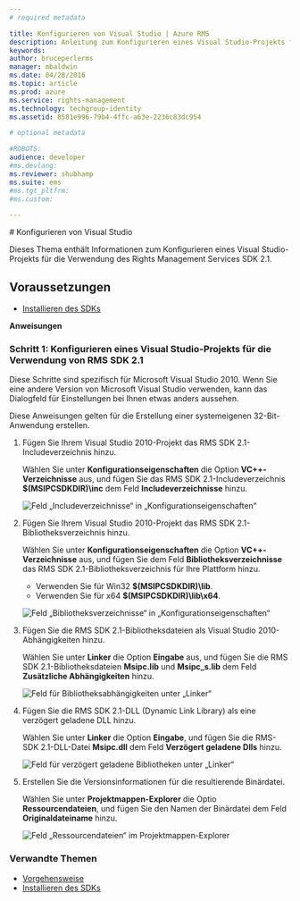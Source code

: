 ```yaml
---
# required metadata

title: Konfigurieren von Visual Studio | Azure RMS
description: Anleitung zum Konfigurieren eines Visual Studio-Projekts für die Verwendung des RMS SDK 2.1.
keywords:
author: bruceperlerms
manager: mbaldwin
ms.date: 04/28/2016
ms.topic: article
ms.prod: azure
ms.service: rights-management
ms.technology: techgroup-identity
ms.assetid: 8581e996-79b4-4ffc-a63e-2236c83dc954

# optional metadata

#ROBOTS:
audience: developer
#ms.devlang:
ms.reviewer: shubhamp
ms.suite: ems
#ms.tgt_pltfrm:
#ms.custom:

---
```


﻿# Konfigurieren von Visual Studio

Dieses Thema enthält Informationen zum Konfigurieren eines Visual Studio-Projekts für die Verwendung des Rights Management Services SDK 2.1.

## Voraussetzungen

-   [Installieren des SDKs](create-your-first-rights-aware-application.md)

**Anweisungen**

### Schritt 1: Konfigurieren eines Visual Studio-Projekts für die Verwendung von RMS SDK 2.1

Diese Schritte sind spezifisch für Microsoft Visual Studio 2010. Wenn Sie eine andere Version von Microsoft Visual Studio verwenden, kann das Dialogfeld für Einstellungen bei Ihnen etwas anders aussehen.

Diese Anweisungen gelten für die Erstellung einer systemeigenen 32-Bit-Anwendung erstellen.

1.  Fügen Sie Ihrem Visual Studio 2010-Projekt das RMS SDK 2.1-Includeverzeichnis hinzu.

    Wählen Sie unter **Konfigurationseigenschaften** die Option **VC++-Verzeichnisse** aus, und fügen Sie das RMS SDK 2.1-Includeverzeichnis **$(MSIPCSDKDIR)\\inc** dem Feld **Includeverzeichnisse** hinzu.

    ![Feld „Includeverzeichnisse“ in „Konfigurationseigenschaften“](../media/include_directories.png)

2.  Fügen Sie Ihrem Visual Studio 2010-Projekt das RMS SDK 2.1-Bibliotheksverzeichnis hinzu.

    Wählen Sie unter **Konfigurationseigenschaften** die Option **VC++-Verzeichnisse** aus, und fügen Sie dem Feld **Bibliotheksverzeichnisse** das RMS SDK 2.1-Bibliotheksverzeichnis für Ihre Plattform hinzu.

    -   Verwenden Sie für Win32 **$(MSIPCSDKDIR)\\lib**.
    -   Verwenden Sie für x64 **$(MSIPCSDKDIR)\\lib\\x64**.

    ![Feld „Bibliotheksverzeichnisse“ in „Konfigurationseigenschaften“](../media/library_directories.png)

3.  Fügen Sie die RMS SDK 2.1-Bibliotheksdateien als Visual Studio 2010-Abhängigkeiten hinzu.

    Wählen Sie unter **Linker** die Option **Eingabe** aus, und fügen Sie die RMS SDK 2.1-Bibliotheksdateien **Msipc.lib** und **Msipc\_s.lib** dem Feld **Zusätzliche Abhängigkeiten** hinzu.

    ![Feld für Bibliotheksabhängigkeiten unter „Linker“](../media/additional_dependencies.png)

4.  Fügen Sie die RMS SDK 2.1-DLL (Dynamic Link Library) als eine verzögert geladene DLL hinzu.

    Wählen Sie unter **Linker** die Option **Eingabe**, und fügen Sie die RMS-SDK 2.1-DLL-Datei **Msipc.dll** dem Feld **Verzögert geladene Dlls** hinzu.

    ![Feld für verzögert geladene Bibliotheken unter „Linker“](../media/delay_loaded.png)

5.  Erstellen Sie die Versionsinformationen für die resultierende Binärdatei.

    Wählen Sie unter **Projektmappen-Explorer** die Optio **Ressourcendateien**, und fügen Sie den Namen der Binärdatei dem Feld **Originaldateiname** hinzu.

    ![Feld „Ressourcendateien“ im Projektmappen-Explorer](../media/original_file_name.png)

### Verwandte Themen

* [Vorgehensweise](how-to-use-msipc.md)
* [Installieren des SDKs](create-your-first-rights-aware-application.md)
 

 





<!--HONumber=Apr16_HO3-->


